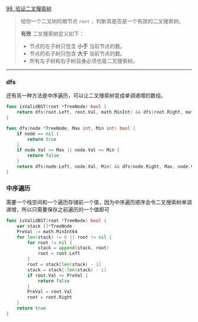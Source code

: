 [98. 验证二叉搜索树](https://leetcode.cn/problems/validate-binary-search-tree/)

> 给你一个二叉树的根节点 `root` ，判断其是否是一个有效的二叉搜索树。
>
> **有效** 二叉搜索树定义如下：
>
> - 节点的左子树只包含 **小于** 当前节点的数。
> - 节点的右子树只包含 **大于** 当前节点的数。
> - 所有左子树和右子树自身必须也是二叉搜索树。

----

### dfs

还有另一种方法是中序遍历，可以让二叉搜索树变成单调递增的数组。

```go
func isValidBST(root *TreeNode) bool {
    return dfs(root.Left, root.Val, math.MinInt) && dfs(root.Right, math.MaxInt, root.Val)
}

func dfs(node *TreeNode, Max int, Min int) bool {
    if node == nil {
        return true
    }
    if node.Val >= Max || node.Val <= Min {
        return false
    }
    return dfs(node.Left, node.Val, Min) && dfs(node.Right, Max, node.Val)
}
```

### 中序遍历

需要一个栈空间和一个遍历存储前一个值，因为中序遍历顺序会令二叉搜索树单调递增，所以只需要保存之前遍历的一个值即可

```go
func isValidBST(root *TreeNode) bool {
    var stack []*TreeNode
    PreVal := math.MinInt64
    for len(stack) != 0 || root != nil {
        for root != nil {
            stack = append(stack, root)
            root = root.Left
        }
        root = stack[len(stack) - 1]
        stack = stack[:len(stack) - 1]
        if root.Val <= PreVal {
            return false
        }
        PreVal = root.Val
        root = root.Right
    }
    return true
}
```

